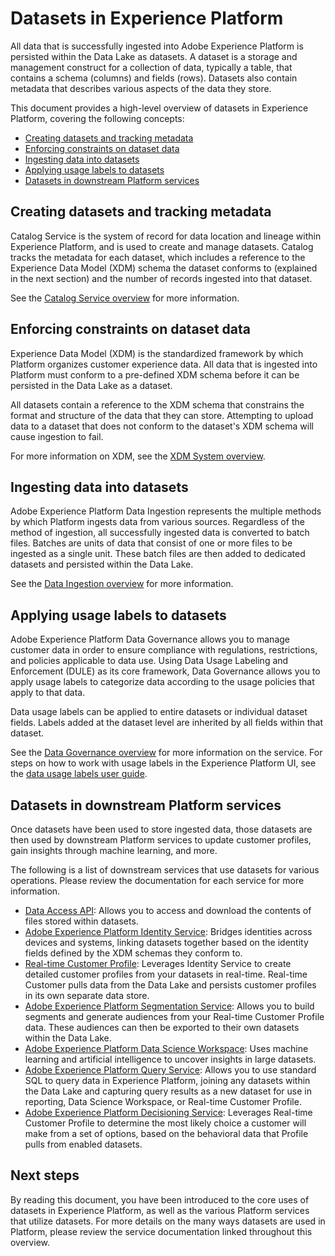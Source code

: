 # Datasets in Experience Platform

All data that is successfully ingested into Adobe Experience Platform is persisted within the Data Lake as datasets. A dataset is a storage and management construct for a collection of data, typically a table, that contains a schema (columns) and fields (rows). Datasets also contain metadata that describes various aspects of the data they store. 

This document provides a high-level overview of datasets in Experience Platform, covering the following concepts:

* [Creating datasets and tracking metadata](#creating-datasets-and-tracking-metadata)
* [Enforcing constraints on dataset data](#enforcing-constraints-on-dataset-data)
* [Ingesting data into datasets](#ingesting-data-into-datasets)
* [Applying usage labels to datasets](#applying-usage-labels-to-datasets)
* [Datasets in downstream Platform services](#datasets-in-downstream-platform-services)

## Creating datasets and tracking metadata

Catalog Service is the system of record for data location and lineage within Experience Platform, and is used to create and manage datasets. Catalog tracks the metadata for each dataset, which includes a reference to the Experience Data Model (XDM) schema the dataset conforms to (explained in the next section) and the number of records ingested into that dataset.

See the [Catalog Service overview](../catalog_architectural_overview/catalog_architectural_overview.md) for more information.

## Enforcing constraints on dataset data

Experience Data Model (XDM) is the standardized framework by which Platform organizes customer experience data. All data that is ingested into Platform must conform to a pre-defined XDM schema before it can be persisted in the Data Lake as a dataset.

All datasets contain a reference to the XDM schema that constrains the format and structure of the data that they can store. Attempting to upload data to a dataset that does not conform to the dataset's XDM schema will cause ingestion to fail.

For more information on XDM, see the [XDM System overview](../schema_registry/xdm_system/xdm_system_in_experience_platform.md).

## Ingesting data into datasets

Adobe Experience Platform Data Ingestion represents the multiple methods by which Platform ingests data from various sources. Regardless of the method of ingestion, all successfully ingested data is converted to batch files. Batches are units of data that consist of one or more files to be ingested as a single unit. These batch files are then added to dedicated datasets and persisted within the Data Lake.

See the [Data Ingestion overview](../ingest_architectural_overview/data-ingestion-overview.md) for more information.

## Applying usage labels to datasets

Adobe Experience Platform Data Governance allows you to manage customer data in order to ensure compliance with regulations, restrictions, and policies applicable to data use. Using Data Usage Labeling and Enforcement (DULE) as its core framework, Data Governance allows you to apply usage labels to categorize data according to the usage policies that apply to that data.

Data usage labels can be applied to entire datasets or individual dataset fields. Labels added at the dataset level are inherited by all fields within that dataset.

See the [Data Governance overview](../data_governance/dule_overview.md) for more information on the service. For steps on how to work with usage labels in the Experience Platform UI, see the [data usage labels user guide](../../tutorials/dule/dule_working_with_labels.md).

## Datasets in downstream Platform services

Once datasets have been used to store ingested data, those datasets are then used by downstream Platform services to update customer profiles, gain insights through machine learning, and more.

The following is a list of downstream services that use datasets for various operations. Please review the documentation for each service for more information.

* [Data Access API](../data_access_architectural_overview/data_access_architectural_overview.md): Allows you to access and download the contents of files stored within datasets.
* [Adobe Experience Platform Identity Service](../identity_services_architectural_overview/identity_services_architectural_overview.md): Bridges identities across devices and systems, linking datasets together based on the identity fields defined by the XDM schemas they conform to.
* [Real-time Customer Profile](../unified_profile_architectural_overview/unified_profile_architectural_overview.md): Leverages Identity Service to create detailed customer profiles from your datasets in real-time. Real-time Customer pulls data from the Data Lake and persists customer profiles in its own separate data store.
* [Adobe Experience Platform Segmentation Service](../../../../../end-user/markdown/segmentation_overview/segmentation.md): Allows you to build segments and generate audiences from your Real-time Customer Profile data. These audiences can then be exported to their own datasets within the Data Lake.
* [Adobe Experience Platform Data Science Workspace](../data_science_workspace_overview/dsw_overview.md): Uses machine learning and artificial intelligence to uncover insights in large datasets.
* [Adobe Experience Platform Query Service](../../../../../end-user/markdown/query-service/qs-intro.md): Allows you to use standard SQL to query data in Experience Platform, joining any datasets within the Data Lake and capturing query results as a new dataset for use in reporting, Data Science Workspace, or Real-time Customer Profile.
* [Adobe Experience Platform Decisioning Service](../decisioning-overview/decisioning-service-overview.md): Leverages Real-time Customer Profile to determine the most likely choice a customer will make from a set of options, based on the behavioral data that Profile pulls from enabled datasets.

## Next steps

By reading this document, you have been introduced to the core uses of datasets in Experience Platform, as well as the various Platform services that utilize datasets. For more details on the many ways datasets are used in Platform, please review the service documentation linked throughout this overview.

<!-- (Add after dataset user guide publishes)
For steps on how to interact with datasets within the Experience Platform UI, see the [datasets user guide]().
-->